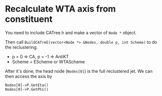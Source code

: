 
# Recalculate WTA axis from constituent

You need to include CATree.h and make a vector of `Node *` object.

Then call `BuildCATreE(vector<Node *> &Nodes, double p, int Scheme)` to do the reclustering.
- p = 0 => CA, p = -1 => AntiKT
- Scheme = EScheme or WTAScheme

After it's done, the head node (`Nodes[0]`) is the full reclustered jet.  We can then access the axis by

```
Nodes[0]->P.GetEta()
Nodes[0]->P.GetPhi()
```



